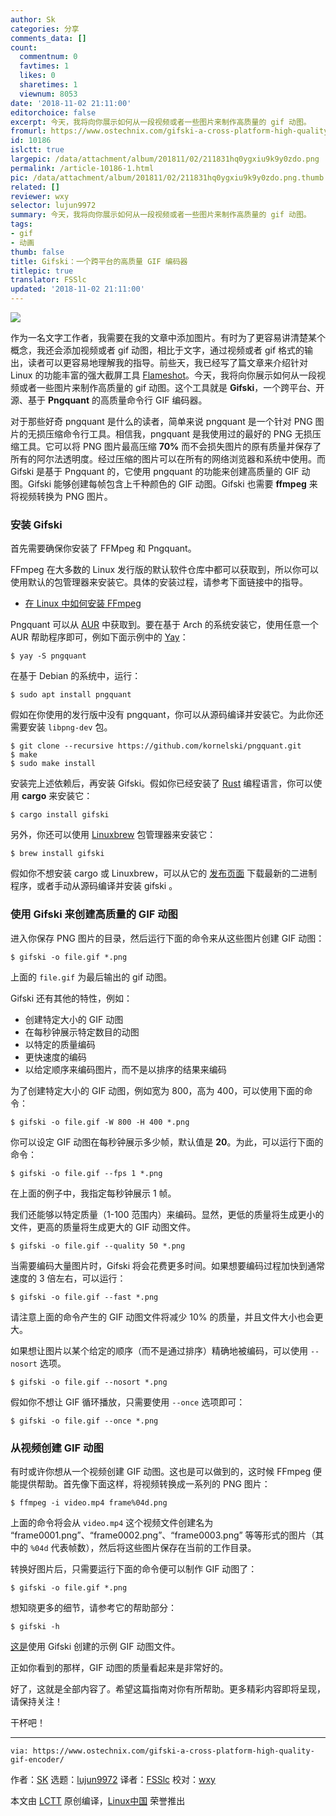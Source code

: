 ```yaml
---
author: Sk
categories: 分享
comments_data: []
count:
  commentnum: 0
  favtimes: 1
  likes: 0
  sharetimes: 1
  viewnum: 8053
date: '2018-11-02 21:11:00'
editorchoice: false
excerpt: 今天，我将向你展示如何从一段视频或者一些图片来制作高质量的 gif 动图。
fromurl: https://www.ostechnix.com/gifski-a-cross-platform-high-quality-gif-encoder/
id: 10186
islctt: true
largepic: /data/attachment/album/201811/02/211831hq0ygxiu9k9y0zdo.png
permalink: /article-10186-1.html
pic: /data/attachment/album/201811/02/211831hq0ygxiu9k9y0zdo.png.thumb.jpg
related: []
reviewer: wxy
selector: lujun9972
summary: 今天，我将向你展示如何从一段视频或者一些图片来制作高质量的 gif 动图。
tags:
- gif
- 动画
thumb: false
title: Gifski：一个跨平台的高质量 GIF 编码器
titlepic: true
translator: FSSlc
updated: '2018-11-02 21:11:00'
---
```


![](/data/attachment/album/201811/02/211831hq0ygxiu9k9y0zdo.png)


作为一名文字工作者，我需要在我的文章中添加图片。有时为了更容易讲清楚某个概念，我还会添加视频或者 gif 动图，相比于文字，通过视频或者 gif 格式的输出，读者可以更容易地理解我的指导。前些天，我已经写了篇文章来介绍针对 Linux 的功能丰富的强大截屏工具 [Flameshot](/article-10180-1.html)。今天，我将向你展示如何从一段视频或者一些图片来制作高质量的 gif 动图。这个工具就是 **Gifski**，一个跨平台、开源、基于 **Pngquant** 的高质量命令行 GIF 编码器。


对于那些好奇 pngquant 是什么的读者，简单来说 pngquant 是一个针对 PNG 图片的无损压缩命令行工具。相信我，pngquant 是我使用过的最好的 PNG 无损压缩工具。它可以将 PNG 图片最高压缩 **70%** 而不会损失图片的原有质量并保存了所有的阿尔法透明度。经过压缩的图片可以在所有的网络浏览器和系统中使用。而 Gifski 是基于 Pngquant 的，它使用 pngquant 的功能来创建高质量的 GIF 动图。Gifski 能够创建每帧包含上千种颜色的 GIF 动图。Gifski 也需要 **ffmpeg** 来将视频转换为 PNG 图片。


### 安装 Gifski


首先需要确保你安装了 FFMpeg 和 Pngquant。


FFmpeg 在大多数的 Linux 发行版的默认软件仓库中都可以获取到，所以你可以使用默认的包管理器来安装它。具体的安装过程，请参考下面链接中的指导。


* [在 Linux 中如何安装 FFmpeg](https://www.ostechnix.com/install-ffmpeg-linux/)


Pngquant 可以从 [AUR](https://aur.archlinux.org/packages/pngquant/) 中获取到。要在基于 Arch 的系统安装它，使用任意一个 AUR 帮助程序即可，例如下面示例中的 [Yay](https://www.ostechnix.com/yay-found-yet-another-reliable-aur-helper/)：



```
$ yay -S pngquant
```

在基于 Debian 的系统中，运行：



```
$ sudo apt install pngquant
```

假如在你使用的发行版中没有 pngquant，你可以从源码编译并安装它。为此你还需要安装 `libpng-dev` 包。



```
$ git clone --recursive https://github.com/kornelski/pngquant.git
$ make
$ sudo make install
```

安装完上述依赖后，再安装 Gifski。假如你已经安装了 [Rust](https://www.ostechnix.com/install-rust-programming-language-in-linux/) 编程语言，你可以使用 **cargo** 来安装它：



```
$ cargo install gifski
```

另外，你还可以使用 [Linuxbrew](https://www.ostechnix.com/linuxbrew-common-package-manager-linux-mac-os-x/) 包管理器来安装它：



```
$ brew install gifski
```

假如你不想安装 cargo 或 Linuxbrew，可以从它的 [发布页面](https://github.com/ImageOptim/gifski/releases) 下载最新的二进制程序，或者手动从源码编译并安装 gifski 。


### 使用 Gifski 来创建高质量的 GIF 动图


进入你保存 PNG 图片的目录，然后运行下面的命令来从这些图片创建 GIF 动图：



```
$ gifski -o file.gif *.png
```

上面的 `file.gif` 为最后输出的 gif 动图。


Gifski 还有其他的特性，例如：


* 创建特定大小的 GIF 动图
* 在每秒钟展示特定数目的动图
* 以特定的质量编码
* 更快速度的编码
* 以给定顺序来编码图片，而不是以排序的结果来编码


为了创建特定大小的 GIF 动图，例如宽为 800，高为 400，可以使用下面的命令：



```
$ gifski -o file.gif -W 800 -H 400 *.png
```

你可以设定 GIF 动图在每秒钟展示多少帧，默认值是 **20**。为此，可以运行下面的命令：



```
$ gifski -o file.gif --fps 1 *.png
```

在上面的例子中，我指定每秒钟展示 1 帧。


我们还能够以特定质量（1-100 范围内）来编码。显然，更低的质量将生成更小的文件，更高的质量将生成更大的 GIF 动图文件。



```
$ gifski -o file.gif --quality 50 *.png
```

当需要编码大量图片时，Gifski 将会花费更多时间。如果想要编码过程加快到通常速度的 3 倍左右，可以运行：



```
$ gifski -o file.gif --fast *.png
```

请注意上面的命令产生的 GIF 动图文件将减少 10% 的质量，并且文件大小也会更大。


如果想让图片以某个给定的顺序（而不是通过排序）精确地被编码，可以使用 `--nosort` 选项。



```
$ gifski -o file.gif --nosort *.png
```

假如你不想让 GIF 循环播放，只需要使用 `--once` 选项即可：



```
$ gifski -o file.gif --once *.png
```

### 从视频创建 GIF 动图


有时或许你想从一个视频创建 GIF 动图。这也是可以做到的，这时候 FFmpeg 便能提供帮助。首先像下面这样，将视频转换成一系列的 PNG 图片：



```
$ ffmpeg -i video.mp4 frame%04d.png
```

上面的命令将会从 `video.mp4` 这个视频文件创建名为 “frame0001.png”、“frame0002.png”、“frame0003.png” 等等形式的图片（其中的 `%04d` 代表帧数），然后将这些图片保存在当前的工作目录。


转换好图片后，只需要运行下面的命令便可以制作 GIF 动图了：



```
$ gifski -o file.gif *.png
```

想知晓更多的细节，请参考它的帮助部分：



```
$ gifski -h
```

[这是](https://gif.ski/jazz-chromecast-ultra.gif)使用 Gifski 创建的示例 GIF 动图文件。


正如你看到的那样，GIF 动图的质量看起来是非常好的。


好了，这就是全部内容了。希望这篇指南对你有所帮助。更多精彩内容即将呈现，请保持关注！


干杯吧！




---



```
via: https://www.ostechnix.com/gifski-a-cross-platform-high-quality-gif-encoder/
```

作者：[SK](https://www.ostechnix.com/author/sk/) 选题：[lujun9972](https://github.com/lujun9972) 译者：[FSSlc](https://github.com/FSSlc) 校对：[wxy](https://github.com/wxy)


本文由 [LCTT](https://github.com/LCTT/TranslateProject) 原创编译，[Linux中国](https://linux.cn/) 荣誉推出